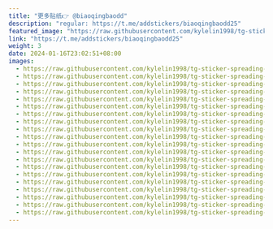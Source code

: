 ```yaml
---
title: "更多贴纸👉 @biaoqingbaodd"
description: "regular: https://t.me/addstickers/biaoqingbaodd25"
featured_image: "https://raw.githubusercontent.com/kylelin1998/tg-sticker-spreading-worldwide-images/main/img/052a1116-f004-4399-bccc-64bcc9267dd7.jpg"
link: "https://t.me/addstickers/biaoqingbaodd25"
weight: 3
date: 2024-01-16T23:02:51+08:00
images:
  - https://raw.githubusercontent.com/kylelin1998/tg-sticker-spreading-worldwide-images/main/img/052a1116-f004-4399-bccc-64bcc9267dd7.jpg
  - https://raw.githubusercontent.com/kylelin1998/tg-sticker-spreading-worldwide-images/main/img/ea7aceee-a64b-497f-850f-8a06125bc144.jpg
  - https://raw.githubusercontent.com/kylelin1998/tg-sticker-spreading-worldwide-images/main/img/01fbf418-2d88-4a79-a5d2-29e40dd71f03.jpg
  - https://raw.githubusercontent.com/kylelin1998/tg-sticker-spreading-worldwide-images/main/img/22d146e1-8511-4934-9df0-aa60a8e48fc6.jpg
  - https://raw.githubusercontent.com/kylelin1998/tg-sticker-spreading-worldwide-images/main/img/14a61093-0866-4096-892f-49271bf78ea1.jpg
  - https://raw.githubusercontent.com/kylelin1998/tg-sticker-spreading-worldwide-images/main/img/c688fa81-783c-4c11-923d-a220d59eea3b.jpg
  - https://raw.githubusercontent.com/kylelin1998/tg-sticker-spreading-worldwide-images/main/img/0c12f2ca-f510-4953-b2bc-eb6414973f68.jpg
  - https://raw.githubusercontent.com/kylelin1998/tg-sticker-spreading-worldwide-images/main/img/381f7b87-0303-4212-bdca-98e325448858.jpg
  - https://raw.githubusercontent.com/kylelin1998/tg-sticker-spreading-worldwide-images/main/img/77fd3217-daae-4391-8a73-d9d9f1e14daa.jpg
  - https://raw.githubusercontent.com/kylelin1998/tg-sticker-spreading-worldwide-images/main/img/15a8d5c2-1abb-4275-b1aa-eeb7a518da34.jpg
  - https://raw.githubusercontent.com/kylelin1998/tg-sticker-spreading-worldwide-images/main/img/a2698743-a054-4bf1-a45b-d485d09a64b8.jpg
  - https://raw.githubusercontent.com/kylelin1998/tg-sticker-spreading-worldwide-images/main/img/71615abe-a6aa-4481-8ca4-ededfcad0835.jpg
  - https://raw.githubusercontent.com/kylelin1998/tg-sticker-spreading-worldwide-images/main/img/fa9a4d4b-0159-44f1-86d1-284d67a2e407.jpg
  - https://raw.githubusercontent.com/kylelin1998/tg-sticker-spreading-worldwide-images/main/img/12da808c-a157-4adb-aa32-fd219bf6f4c0.jpg
  - https://raw.githubusercontent.com/kylelin1998/tg-sticker-spreading-worldwide-images/main/img/6ae9957b-f0bd-4e68-af91-34114365aad9.jpg
  - https://raw.githubusercontent.com/kylelin1998/tg-sticker-spreading-worldwide-images/main/img/d54cf39c-59eb-4e27-af3e-a8c7af2bd46b.jpg
  - https://raw.githubusercontent.com/kylelin1998/tg-sticker-spreading-worldwide-images/main/img/6884a49e-31e1-4c60-99d8-80a8af11621a.jpg
  - https://raw.githubusercontent.com/kylelin1998/tg-sticker-spreading-worldwide-images/main/img/065462c7-1d15-4aaf-99b7-6bd89eefaa07.jpg
  - https://raw.githubusercontent.com/kylelin1998/tg-sticker-spreading-worldwide-images/main/img/5d48eace-4921-49e3-90a2-9b55dc775537.jpg
  - https://raw.githubusercontent.com/kylelin1998/tg-sticker-spreading-worldwide-images/main/img/a9a24dac-c67c-4a1c-b5a2-2d451dadba70.jpg
---
```

